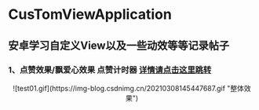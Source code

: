 # CusTomViewApplication
## 安卓学习自定义View以及一些动效等等记录帖子
### 1、点赞效果/飘爱心效果 点赞计时器  [详情请点击这里跳转](https://blog.csdn.net/Mr_Liangxiaobai/article/details/114531518 "详情")
<div align=center>![test01.gif](https://img-blog.csdnimg.cn/20210308145447687.gif "整体效果")

